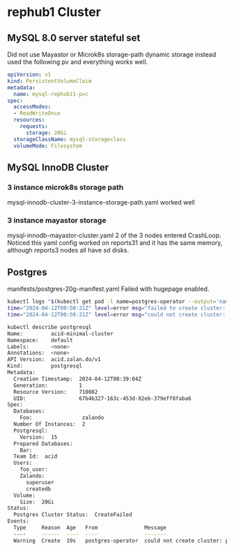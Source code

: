# rephub1 Cluster

## MySQL 8.0 server stateful set

Did not use Mayastor or Microk8s storage-path dynamic storage instead used the following pv and everything works well.

```yaml
apiVersion: v1
kind: PersistentVolumeClaim
metadata:
  name: mysql-rephub11-pvc
spec:
  accessModes:
  - ReadWriteOnce
  resources:
    requests:
      storage: 20Gi
  storageClassName: mysql-storageclass
  volumeMode: Filesystem

```

## MySQL InnoDB Cluster

### 3 instance microk8s storage path

mysql-innodb-cluster-3-instance-storage-path.yaml
worked well

### 3 instance mayastor storage

mysql-innodb-mayastor-cluster.yaml
2 of the 3 nodes entered CrashLoop.
Noticed this yaml config worked on reports31 and it has the same memory, although reports3 nodes all have sd disks.

## Postgres

manifests/postgres-20g-manifest.yaml
Failed with hugepage enabled.

```bash
kubectl logs "$(kubectl get pod -l name=postgres-operator --output='name')"
time="2024-04-12T00:50:21Z" level=error msg="failed to create cluster: pod labels error: still failing after 200 retries" cluster-name=default/acid-minimal-cluster pkg=cluster worker=0
time="2024-04-12T00:50:21Z" level=error msg="could not create cluster: pod labels error: still failing after 200 retries" cluster-name=default/acid-minimal-cluster pkg=controller worker=0

kubectl describe postgresql                        
Name:         acid-minimal-cluster
Namespace:    default
Labels:       <none>
Annotations:  <none>
API Version:  acid.zalan.do/v1
Kind:         postgresql
Metadata:
  Creation Timestamp:  2024-04-12T00:39:04Z
  Generation:          1
  Resource Version:    710082
  UID:                 67b4b327-163c-453d-82eb-379eff8faba6
Spec:
  Databases:
    Foo:                zalando
  Number Of Instances:  2
  Postgresql:
    Version:  15
  Prepared Databases:
    Bar:
  Team Id:  acid
  Users:
    foo_user:
    Zalando:
      superuser
      createdb
  Volume:
    Size:  20Gi
Status:
  Postgres Cluster Status:  CreateFailed
Events:
  Type     Reason  Age   From               Message
  ----     ------  ----  ----               -------
  Warning  Create  19s   postgres-operator  could not create cluster: pod labels error: still failing after 200 retries
```
